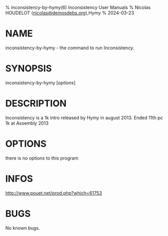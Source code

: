 % inconsistency-by-hymy(6) Inconsistency User Manuals
% Nicolas HOUDELOT (nicolas@demosdebs.org),Hymy
% 2024-03-23

# NAME
inconsistency-by-hymy - the command to run Inconsistency.

# SYNOPSIS
inconsistency-by-hymy [*options*]

# DESCRIPTION
Inconsistency is a 1k intro released by Hymy in august 2013.
Ended 11th pc 1k at Assembly 2013

# OPTIONS
there is no options to this program

# INFOS
http://www.pouet.net/prod.php?which=61753

# BUGS
No known bugs.
